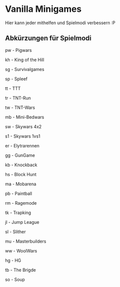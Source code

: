# Vanilla Minigames
Hier kann jeder mithelfen und Spielmodi verbessern :P

## Abkürzungen für Spielmodi
pw - Pigwars

kh - King of the Hill

sg - Survivalgames

sp - Spleef

tt - TTT

tr - TNT-Run

tw - TNT-Wars

mb - Mini-Bedwars

sw - Skywars 4x2

s1 - Skywars 1vs1

er - Elytrarennen

gg - GunGame

kb - Knockback

hs - Block Hunt

ma - Mobarena

pb - Paintball

rm - Ragemode

tk - Trapking

jl - Jump League

sl - Slither

mu - Masterbuilders

ww - WoolWars

hg - HG

tb - The Brigde

so - Soup

